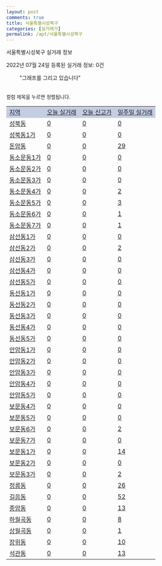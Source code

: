 ```yaml
---
layout: post
comments: true
title: 서울특별시성북구
categories: [실거래가]
permalink: /apt/서울특별시성북구
---
```


서울특별시성북구 실거래 정보

2022년 07월 24일 등록된 실거래 정보: 0건

<!--<script async src="https://pagead2.googlesyndication.com/pagead/js/adsbygoogle.js?client=ca-pub-3485438051770037"
 crossorigin="anonymous"></script>-->

<script type="text/javascript">
  google.charts.load('current', {'packages':['corechart']});
  google.charts.setOnLoadCallback(drawChart);

  function drawChart() {
    var data = google.visualization.arrayToDataTable([['거래일', '매매', '전월세', '전매'], ['21-01', 4, 4, 0], ['21-02', 0, 5, 0], ['21-03', 0, 5, 0], ['21-04', 0, 4, 0], ['21-05', 0, 2, 0], ['21-06', 10, 80, 1], ['21-07', 194, 398, 2], ['21-08', 264, 532, 4], ['21-09', 159, 428, 1], ['21-10', 111, 482, 0], ['21-11', 71, 450, 1], ['21-12', 49, 536, 0], ['22-01', 33, 544, 3], ['22-02', 41, 537, 1], ['22-03', 51, 620, 1], ['22-04', 70, 506, 0], ['22-05', 58, 484, 0], ['22-06', 37, 578, 0], ['22-07', 11, 337, 0]]);

    var options = {
      title: '최근 1년간 유형별 거래량 추이',
      legend: { position: 'bottom' }
    };

    setTimeout(function() {
        var chart = new google.visualization.LineChart(document.getElementById('columnchart_material'));
        chart.draw(data, (options));
        document.getElementById('loading').style.display = 'none';
        var dayLabel = (new Date()).getDay();
        if (dayLabel < 2) {
            sorttable.innerSortFunction.apply(document.getElementById('week'), []);
            sorttable.innerSortFunction.apply(document.getElementById('week'), []);        
        }
        else {
            sorttable.innerSortFunction.apply(document.getElementById('today'), []);
            sorttable.innerSortFunction.apply(document.getElementById('today'), []);
        }
    }, 200);

  }
</script>

<div id="loading" style="z-index:20; display: block; margin-left: 35px">"그래프를 그리고 있습니다"</div>
<div id="columnchart_material" style="width: 95%; margin-left: -35px; display: block"></div>
<!--<div style="width: 95%; margin-left: -35px; display: block">
      <script async src="https://pagead2.googlesyndication.com/pagead/js/adsbygoogle.js?client=ca-pub-3485438051770037"
          crossorigin="anonymous"></script>
      <ins class="adsbygoogle"
          style="display:block"
          data-ad-format="fluid"
          data-ad-layout-key="-fb+5w+4e-db+86"
          data-ad-client="ca-pub-3485438051770037"
          data-ad-slot="1827090281"></ins>
      <script>
          (adsbygoogle = window.adsbygoogle || []).push({});
      </script>
</div>-->
<br>

<font size='small' style='font-size: small;'>컬럼 제목을 누르면 정렬됩니다.</font>
<table class="sortable">
  <tr style='background-color: rgba(114, 132, 186,0.4);'>
    <td id="region"><a href="#">지역</a></td>
    <td id="today"><a href="#">오늘 실거래</a></td>
    <td id="today_new"><a href="#">오늘 신고가</a></td>
    <td id="week"><a href="#">일주일 실거래</a></td>
  </tr>

  
  <tr class="item">
    <td><a href="서울특별시성북구성북동">성북동</a></td>
    <td><a href="서울특별시성북구성북동">0</a></td>
    <td><a href="서울특별시성북구성북동">0</a></td>
    <td><a href="서울특별시성북구성북동">0</a></td>
  </tr>
    

  <tr class="item">
    <td><a href="서울특별시성북구성북동1가">성북동1가</a></td>
    <td><a href="서울특별시성북구성북동1가">0</a></td>
    <td><a href="서울특별시성북구성북동1가">0</a></td>
    <td><a href="서울특별시성북구성북동1가">0</a></td>
  </tr>
    

  <tr class="item">
    <td><a href="서울특별시성북구돈암동">돈암동</a></td>
    <td><a href="서울특별시성북구돈암동">0</a></td>
    <td><a href="서울특별시성북구돈암동">0</a></td>
    <td><a href="서울특별시성북구돈암동">29</a></td>
  </tr>
    

  <tr class="item">
    <td><a href="서울특별시성북구동소문동1가">동소문동1가</a></td>
    <td><a href="서울특별시성북구동소문동1가">0</a></td>
    <td><a href="서울특별시성북구동소문동1가">0</a></td>
    <td><a href="서울특별시성북구동소문동1가">0</a></td>
  </tr>
    

  <tr class="item">
    <td><a href="서울특별시성북구동소문동2가">동소문동2가</a></td>
    <td><a href="서울특별시성북구동소문동2가">0</a></td>
    <td><a href="서울특별시성북구동소문동2가">0</a></td>
    <td><a href="서울특별시성북구동소문동2가">0</a></td>
  </tr>
    

  <tr class="item">
    <td><a href="서울특별시성북구동소문동3가">동소문동3가</a></td>
    <td><a href="서울특별시성북구동소문동3가">0</a></td>
    <td><a href="서울특별시성북구동소문동3가">0</a></td>
    <td><a href="서울특별시성북구동소문동3가">0</a></td>
  </tr>
    

  <tr class="item">
    <td><a href="서울특별시성북구동소문동4가">동소문동4가</a></td>
    <td><a href="서울특별시성북구동소문동4가">0</a></td>
    <td><a href="서울특별시성북구동소문동4가">0</a></td>
    <td><a href="서울특별시성북구동소문동4가">2</a></td>
  </tr>
    

  <tr class="item">
    <td><a href="서울특별시성북구동소문동5가">동소문동5가</a></td>
    <td><a href="서울특별시성북구동소문동5가">0</a></td>
    <td><a href="서울특별시성북구동소문동5가">0</a></td>
    <td><a href="서울특별시성북구동소문동5가">3</a></td>
  </tr>
    

  <tr class="item">
    <td><a href="서울특별시성북구동소문동6가">동소문동6가</a></td>
    <td><a href="서울특별시성북구동소문동6가">0</a></td>
    <td><a href="서울특별시성북구동소문동6가">0</a></td>
    <td><a href="서울특별시성북구동소문동6가">1</a></td>
  </tr>
    

  <tr class="item">
    <td><a href="서울특별시성북구동소문동7가">동소문동7가</a></td>
    <td><a href="서울특별시성북구동소문동7가">0</a></td>
    <td><a href="서울특별시성북구동소문동7가">0</a></td>
    <td><a href="서울특별시성북구동소문동7가">1</a></td>
  </tr>
    

  <tr class="item">
    <td><a href="서울특별시성북구삼선동1가">삼선동1가</a></td>
    <td><a href="서울특별시성북구삼선동1가">0</a></td>
    <td><a href="서울특별시성북구삼선동1가">0</a></td>
    <td><a href="서울특별시성북구삼선동1가">0</a></td>
  </tr>
    

  <tr class="item">
    <td><a href="서울특별시성북구삼선동2가">삼선동2가</a></td>
    <td><a href="서울특별시성북구삼선동2가">0</a></td>
    <td><a href="서울특별시성북구삼선동2가">0</a></td>
    <td><a href="서울특별시성북구삼선동2가">2</a></td>
  </tr>
    

  <tr class="item">
    <td><a href="서울특별시성북구삼선동3가">삼선동3가</a></td>
    <td><a href="서울특별시성북구삼선동3가">0</a></td>
    <td><a href="서울특별시성북구삼선동3가">0</a></td>
    <td><a href="서울특별시성북구삼선동3가">0</a></td>
  </tr>
    

  <tr class="item">
    <td><a href="서울특별시성북구삼선동4가">삼선동4가</a></td>
    <td><a href="서울특별시성북구삼선동4가">0</a></td>
    <td><a href="서울특별시성북구삼선동4가">0</a></td>
    <td><a href="서울특별시성북구삼선동4가">0</a></td>
  </tr>
    

  <tr class="item">
    <td><a href="서울특별시성북구삼선동5가">삼선동5가</a></td>
    <td><a href="서울특별시성북구삼선동5가">0</a></td>
    <td><a href="서울특별시성북구삼선동5가">0</a></td>
    <td><a href="서울특별시성북구삼선동5가">0</a></td>
  </tr>
    

  <tr class="item">
    <td><a href="서울특별시성북구동선동1가">동선동1가</a></td>
    <td><a href="서울특별시성북구동선동1가">0</a></td>
    <td><a href="서울특별시성북구동선동1가">0</a></td>
    <td><a href="서울특별시성북구동선동1가">0</a></td>
  </tr>
    

  <tr class="item">
    <td><a href="서울특별시성북구동선동2가">동선동2가</a></td>
    <td><a href="서울특별시성북구동선동2가">0</a></td>
    <td><a href="서울특별시성북구동선동2가">0</a></td>
    <td><a href="서울특별시성북구동선동2가">0</a></td>
  </tr>
    

  <tr class="item">
    <td><a href="서울특별시성북구동선동3가">동선동3가</a></td>
    <td><a href="서울특별시성북구동선동3가">0</a></td>
    <td><a href="서울특별시성북구동선동3가">0</a></td>
    <td><a href="서울특별시성북구동선동3가">0</a></td>
  </tr>
    

  <tr class="item">
    <td><a href="서울특별시성북구동선동4가">동선동4가</a></td>
    <td><a href="서울특별시성북구동선동4가">0</a></td>
    <td><a href="서울특별시성북구동선동4가">0</a></td>
    <td><a href="서울특별시성북구동선동4가">0</a></td>
  </tr>
    

  <tr class="item">
    <td><a href="서울특별시성북구동선동5가">동선동5가</a></td>
    <td><a href="서울특별시성북구동선동5가">0</a></td>
    <td><a href="서울특별시성북구동선동5가">0</a></td>
    <td><a href="서울특별시성북구동선동5가">0</a></td>
  </tr>
    

  <tr class="item">
    <td><a href="서울특별시성북구안암동1가">안암동1가</a></td>
    <td><a href="서울특별시성북구안암동1가">0</a></td>
    <td><a href="서울특별시성북구안암동1가">0</a></td>
    <td><a href="서울특별시성북구안암동1가">0</a></td>
  </tr>
    

  <tr class="item">
    <td><a href="서울특별시성북구안암동2가">안암동2가</a></td>
    <td><a href="서울특별시성북구안암동2가">0</a></td>
    <td><a href="서울특별시성북구안암동2가">0</a></td>
    <td><a href="서울특별시성북구안암동2가">0</a></td>
  </tr>
    

  <tr class="item">
    <td><a href="서울특별시성북구안암동3가">안암동3가</a></td>
    <td><a href="서울특별시성북구안암동3가">0</a></td>
    <td><a href="서울특별시성북구안암동3가">0</a></td>
    <td><a href="서울특별시성북구안암동3가">0</a></td>
  </tr>
    

  <tr class="item">
    <td><a href="서울특별시성북구안암동4가">안암동4가</a></td>
    <td><a href="서울특별시성북구안암동4가">0</a></td>
    <td><a href="서울특별시성북구안암동4가">0</a></td>
    <td><a href="서울특별시성북구안암동4가">0</a></td>
  </tr>
    

  <tr class="item">
    <td><a href="서울특별시성북구안암동5가">안암동5가</a></td>
    <td><a href="서울특별시성북구안암동5가">0</a></td>
    <td><a href="서울특별시성북구안암동5가">0</a></td>
    <td><a href="서울특별시성북구안암동5가">0</a></td>
  </tr>
    

  <tr class="item">
    <td><a href="서울특별시성북구보문동4가">보문동4가</a></td>
    <td><a href="서울특별시성북구보문동4가">0</a></td>
    <td><a href="서울특별시성북구보문동4가">0</a></td>
    <td><a href="서울특별시성북구보문동4가">0</a></td>
  </tr>
    

  <tr class="item">
    <td><a href="서울특별시성북구보문동5가">보문동5가</a></td>
    <td><a href="서울특별시성북구보문동5가">0</a></td>
    <td><a href="서울특별시성북구보문동5가">0</a></td>
    <td><a href="서울특별시성북구보문동5가">0</a></td>
  </tr>
    

  <tr class="item">
    <td><a href="서울특별시성북구보문동6가">보문동6가</a></td>
    <td><a href="서울특별시성북구보문동6가">0</a></td>
    <td><a href="서울특별시성북구보문동6가">0</a></td>
    <td><a href="서울특별시성북구보문동6가">2</a></td>
  </tr>
    

  <tr class="item">
    <td><a href="서울특별시성북구보문동7가">보문동7가</a></td>
    <td><a href="서울특별시성북구보문동7가">0</a></td>
    <td><a href="서울특별시성북구보문동7가">0</a></td>
    <td><a href="서울특별시성북구보문동7가">0</a></td>
  </tr>
    

  <tr class="item">
    <td><a href="서울특별시성북구보문동1가">보문동1가</a></td>
    <td><a href="서울특별시성북구보문동1가">0</a></td>
    <td><a href="서울특별시성북구보문동1가">0</a></td>
    <td><a href="서울특별시성북구보문동1가">14</a></td>
  </tr>
    

  <tr class="item">
    <td><a href="서울특별시성북구보문동2가">보문동2가</a></td>
    <td><a href="서울특별시성북구보문동2가">0</a></td>
    <td><a href="서울특별시성북구보문동2가">0</a></td>
    <td><a href="서울특별시성북구보문동2가">0</a></td>
  </tr>
    

  <tr class="item">
    <td><a href="서울특별시성북구보문동3가">보문동3가</a></td>
    <td><a href="서울특별시성북구보문동3가">0</a></td>
    <td><a href="서울특별시성북구보문동3가">0</a></td>
    <td><a href="서울특별시성북구보문동3가">2</a></td>
  </tr>
    

  <tr class="item">
    <td><a href="서울특별시성북구정릉동">정릉동</a></td>
    <td><a href="서울특별시성북구정릉동">0</a></td>
    <td><a href="서울특별시성북구정릉동">0</a></td>
    <td><a href="서울특별시성북구정릉동">26</a></td>
  </tr>
    

  <tr class="item">
    <td><a href="서울특별시성북구길음동">길음동</a></td>
    <td><a href="서울특별시성북구길음동">0</a></td>
    <td><a href="서울특별시성북구길음동">0</a></td>
    <td><a href="서울특별시성북구길음동">52</a></td>
  </tr>
    

  <tr class="item">
    <td><a href="서울특별시성북구종암동">종암동</a></td>
    <td><a href="서울특별시성북구종암동">0</a></td>
    <td><a href="서울특별시성북구종암동">0</a></td>
    <td><a href="서울특별시성북구종암동">13</a></td>
  </tr>
    

  <tr class="item">
    <td><a href="서울특별시성북구하월곡동">하월곡동</a></td>
    <td><a href="서울특별시성북구하월곡동">0</a></td>
    <td><a href="서울특별시성북구하월곡동">0</a></td>
    <td><a href="서울특별시성북구하월곡동">8</a></td>
  </tr>
    

  <tr class="item">
    <td><a href="서울특별시성북구상월곡동">상월곡동</a></td>
    <td><a href="서울특별시성북구상월곡동">0</a></td>
    <td><a href="서울특별시성북구상월곡동">0</a></td>
    <td><a href="서울특별시성북구상월곡동">1</a></td>
  </tr>
    

  <tr class="item">
    <td><a href="서울특별시성북구장위동">장위동</a></td>
    <td><a href="서울특별시성북구장위동">0</a></td>
    <td><a href="서울특별시성북구장위동">0</a></td>
    <td><a href="서울특별시성북구장위동">10</a></td>
  </tr>
    

  <tr class="item">
    <td><a href="서울특별시성북구석관동">석관동</a></td>
    <td><a href="서울특별시성북구석관동">0</a></td>
    <td><a href="서울특별시성북구석관동">0</a></td>
    <td><a href="서울특별시성북구석관동">13</a></td>
  </tr>
    


</table>


    